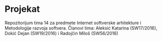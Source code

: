 # Projekat
Repozitorijum tima 14 za predmete Internet softverske arhitekture i Metodologije razvoja softvera.
Članovi tima:
  Aleksić Katarina (SW17/2016),
  Dokić Dejan (SW19/2016) i
  Radojčin Miloš (SW56/2016)
